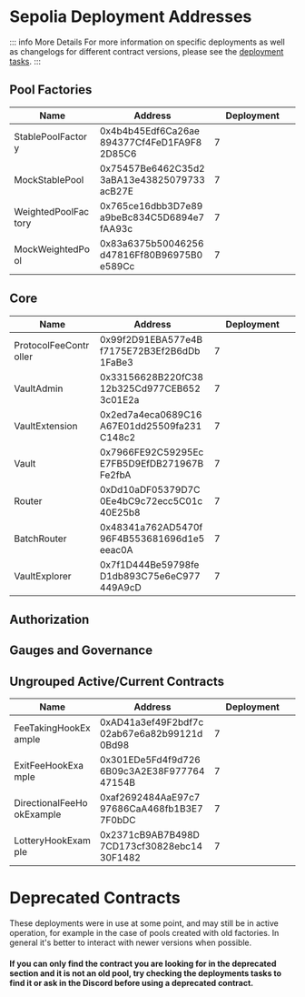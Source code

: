 

# Sepolia Deployment Addresses

::: info More Details
For more information on specific deployments as well as changelogs for different contract versions, please see the [deployment tasks](https://github.com/balancer/balancer-deployments/tree/master/tasks).
:::

## Pool Factories

| Name             | Address                                    | Deployment |
|------------------|--------------------------------------------|------------|
| StablePoolFactory| 0x4b4b45Edf6Ca26ae894377Cf4FeD1FA9F82D85C6 | 7          |
| MockStablePool   | 0x75457Be6462C35d23aBA13e43825079733acB27E | 7          |
| WeightedPoolFactory| 0x765ce16dbb3D7e89a9beBc834C5D6894e7fAA93c | 7          |
| MockWeightedPool   | 0x83a6375b50046256d47816Ff80B96975B0e589Cc | 7          |


## Core


| Name                 | Address                                    | Deployment |
|----------------------|--------------------------------------------|------------|
| ProtocolFeeController| 0x99f2D91EBA577e4Bf7175E72B3Ef2B6dDb1FaBe3 | 7          |
| VaultAdmin           | 0x33156628B220fC3812b325Cd977CEB6523c01E2a | 7          |
| VaultExtension       | 0x2ed7a4eca0689C16A67E01dd25509fa231C148c2 | 7          |
| Vault                | 0x7966FE92C59295EcE7FB5D9EfDB271967BFe2fbA | 7          |
| Router               | 0xDd10aDF05379D7C0Ee4bC9c72ecc5C01c40E25b8 | 7          |
| BatchRouter          | 0x48341a762AD5470f96F4B553681696d1e5eeac0A | 7          |
| VaultExplorer        | 0x7f1D444Be59798feD1db893C75e6eC977449A9cD | 7          |


## Authorization


## Gauges and Governance



## Ungrouped Active/Current Contracts
    
| Name                    | Address                                    | Deployment |
|-------------------------|--------------------------------------------|------------|
| FeeTakingHookExample     | 0xAD41a3ef49F2bdf7c02ab67e6a82b99121d0Bd98 | 7          |
| ExitFeeHookExample       | 0x301EDe5Fd4f9d7266B09c3A2E38F97776447154B | 7          |
| DirectionalFeeHookExample| 0xaf2692484AaE97c797686CaA468fb1B3E77F0bDC | 7          |
| LotteryHookExample       | 0x2371cB9AB7B498D7CD173cf30828ebc1430F1482 | 7          |


    
# Deprecated Contracts

These deployments were in use at some point, and may still be in active operation, for example in the case of pools created with old factories.  In general it's better to interact with newer versions when possible.

#### If you can only find the contract you are looking for in the deprecated section and it is not an old pool, try checking the deployments tasks to find it or ask in the Discord before using a deprecated contract.


    
<style scoped>
table {
    display: table;
    width: 100%;
}
table th:first-of-type, td:first-of-type {
    width: 30%;
}
table th:nth-of-type(2) {
    width: 40%;
}
td {
    max-width: 0;
    overflow: hidden;
}
</style>

